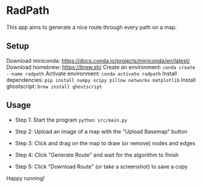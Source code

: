 # RadPath
This app aims to generate a nice route through every path on a map.

## Setup
Download miniconda: https://docs.conda.io/projects/miniconda/en/latest/
Download homebrew: https://brew.sh/
Create an environment: `conda create --name radpath`
Activate environment:  `conda activate radpath`
Install dependencies: `pip install numpy scipy pillow networkx matplotlib` 
Install ghostscript: `brew install ghostscript`

## Usage
 
* Step 1: Start the program `python src/main.py`

* Step 2: Upload an image of a map with the "Upload Basemap" button

* Step 3: Click and drag on the map to draw (or remove) nodes and edges

* Step 4: Click "Generate Route" and wait for the algorithm to finish

* Step 5: Click "Download Route" (or take a screenshot) to save a copy

Happy running!
